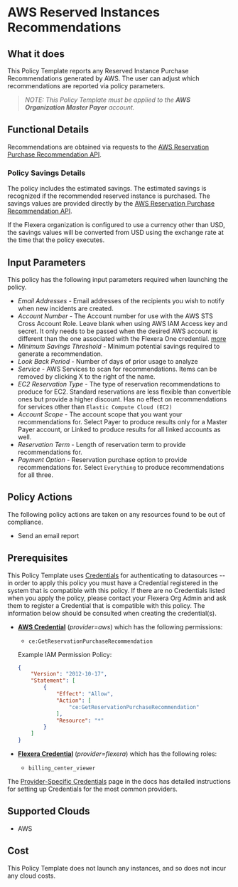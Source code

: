 # AWS Reserved Instances Recommendations

## What it does

This Policy Template reports any Reserved Instance Purchase Recommendations generated by AWS. The user can adjust which recommendations are reported via policy parameters.

> *NOTE: This Policy Template must be applied to the **AWS Organization Master Payer** account.*

## Functional Details

Recommendations are obtained via requests to the [AWS Reservation Purchase Recommendation API](https://docs.aws.amazon.com/aws-cost-management/latest/APIReference/API_GetReservationPurchaseRecommendation.html).

### Policy Savings Details

The policy includes the estimated savings. The estimated savings is recognized if the recommended reserved instance is purchased. The savings values are provided directly by the [AWS Reservation Purchase Recommendation API](https://docs.aws.amazon.com/aws-cost-management/latest/APIReference/API_GetReservationPurchaseRecommendation.html).

If the Flexera organization is configured to use a currency other than USD, the savings values will be converted from USD using the exchange rate at the time that the policy executes.

## Input Parameters

This policy has the following input parameters required when launching the policy.

- *Email Addresses* - Email addresses of the recipients you wish to notify when new incidents are created.
- *Account Number* - The Account number for use with the AWS STS Cross Account Role. Leave blank when using AWS IAM Access key and secret. It only needs to be passed when the desired AWS account is different than the one associated with the Flexera One credential. [more](https://docs.flexera.com/flexera/EN/Automation/ProviderCredentials.htm#automationadmin_1982464505_1123608)
- *Minimum Savings Threshold* - Minimum potential savings required to generate a recommendation.
- *Look Back Period* - Number of days of prior usage to analyze
- *Service* - AWS Services to scan for recommendations. Items can be removed by clicking X to the right of the name.
- *EC2 Reservation Type* - The type of reservation recommendations to produce for EC2. Standard reservations are less flexible than convertible ones but provide a higher discount. Has no effect on recommendations for services other than `Elastic Compute Cloud (EC2)`
- *Account Scope* - The account scope that you want your recommendations for. Select Payer to produce results only for a Master Payer account, or Linked to produce results for all linked accounts as well.
- *Reservation Term* - Length of reservation term to provide recommendations for.
- *Payment Option* - Reservation purchase option to provide recommendations for. Select `Everything` to produce recommendations for all three.

## Policy Actions

The following policy actions are taken on any resources found to be out of compliance.

- Send an email report

## Prerequisites

This Policy Template uses [Credentials](https://docs.flexera.com/flexera/EN/Automation/ManagingCredentialsExternal.htm) for authenticating to datasources -- in order to apply this policy you must have a Credential registered in the system that is compatible with this policy. If there are no Credentials listed when you apply the policy, please contact your Flexera Org Admin and ask them to register a Credential that is compatible with this policy. The information below should be consulted when creating the credential(s).

- [**AWS Credential**](https://docs.flexera.com/flexera/EN/Automation/ProviderCredentials.htm#automationadmin_1982464505_1121575) (*provider=aws*) which has the following permissions:
  - `ce:GetReservationPurchaseRecommendation`

  Example IAM Permission Policy:

  ```json
  {
      "Version": "2012-10-17",
      "Statement": [
          {
              "Effect": "Allow",
              "Action": [
                  "ce:GetReservationPurchaseRecommendation"
              ],
              "Resource": "*"
          }
      ]
  }
  ```

- [**Flexera Credential**](https://docs.flexera.com/flexera/EN/Automation/ProviderCredentials.htm) (*provider=flexera*) which has the following roles:
  - `billing_center_viewer`

The [Provider-Specific Credentials](https://docs.flexera.com/flexera/EN/Automation/ProviderCredentials.htm) page in the docs has detailed instructions for setting up Credentials for the most common providers.

## Supported Clouds

- AWS

## Cost

This Policy Template does not launch any instances, and so does not incur any cloud costs.
